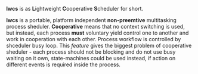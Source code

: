 **lwcs** is as **L**ightweight **C**ooperative **S**cheduler for short.

**lwcs** is a portable, platform independent **non-preemtive** multitasking 
process sheduler. **Cooperative** means that no context switching is used, but
instead, each process **must** voluntary yield control one to another and work
in cooperation with each other. Process workflow is controlled by shceduler busy
loop. This *feature* gives the biggest problem of
cooperative sheduler - each process should not be blocking and do not use busy
waiting on it own, state-machines could be used instead, if action on different
events is required inside the process.
